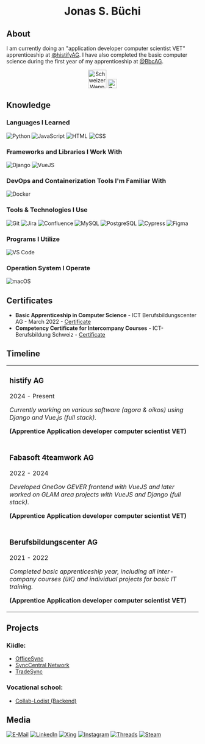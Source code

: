 <h1 align="center">Jonas S. Büchi</h1>

## About
I am currently doing an "application developer computer scientist VET" apprenticeship at [@histifyAG](https://github.com/histify).
I have also completed the basic computer science during the first year of my apprenticeship at [@BbcAG](https://github.com/ICT-BBc).

<p align="center">
  <img src="https://upload.wikimedia.org/wikipedia/commons/9/95/Coat_of_arms_of_Switzerland.svg" alt="Schweizer Wappen" width="48" height="48">
  <img src="https://upload.wikimedia.org/wikipedia/commons/4/47/Wappen_Bern_matt.svg" alt="Bern" width="24" height="24">
</p>

## Knowledge
### Languages I Learned
![Python](https://img.shields.io/badge/Python-3776AB?style=for-the-badge&logo=python&logoColor=white)
![JavaScript](https://img.shields.io/badge/JavaScript-F7DF1E?style=for-the-badge&logo=javascript&logoColor=black)
![HTML](https://img.shields.io/badge/HTML5-E34F26?style=for-the-badge&logo=html5&logoColor=white)
![CSS](https://img.shields.io/badge/CSS3-1572B6?style=for-the-badge&logo=css3&logoColor=white)

### Frameworks and Libraries I Work With
![Django](https://img.shields.io/badge/Django-092E20?style=for-the-badge&logo=django&logoColor=green)
![VueJS](https://img.shields.io/badge/Vue.js-35495E?style=for-the-badge&logo=vue.js&logoColor=4FC08D)

### DevOps and Containerization Tools  I'm Familiar With
![Docker](https://img.shields.io/badge/Docker-2496ED?style=for-the-badge&logo=docker&logoColor=white)

### Tools & Technologies I Use
![Git](https://img.shields.io/badge/Git-F05032?style=for-the-badge&logo=git&logoColor=white)
![Jira](https://img.shields.io/badge/Jira-0052CC?style=for-the-badge&logo=jira&logoColor=white)
![Confluence](https://img.shields.io/badge/Confluence-172B4D?logo=confluence&logoColor=fff&style=for-the-badge)
![MySQL](https://img.shields.io/badge/MySQL-4479A1?style=for-the-badge&logo=mysql&logoColor=white)
![PostgreSQL](https://img.shields.io/badge/PostgreSQL-336791?style=for-the-badge&logo=postgresql&logoColor=white)
![Cypress](https://img.shields.io/badge/Cypress-69D3A7?logo=cypress&logoColor=fff&style=for-the-badge)
![Figma](https://img.shields.io/badge/Figma-F24E1E?logo=figma&logoColor=fff&style=for-the-badge)

### Programs I Utilize
![VS Code](https://img.shields.io/badge/VS%20Code-007ACC?style=for-the-badge&logo=visual-studio-code&logoColor=white)

### Operation System I Operate
![macOS](https://img.shields.io/badge/macOS-000?logo=macos&logoColor=fff&style=for-the-badge)

## Certificates
- **Basic Apprenticeship in Computer Science** - ICT Berufsbildungscenter AG - March 2022 - [Certificate](https://drive.google.com/file/d/1_BcWBG6V9JRyh1QcSlP2OkZ3zrgryi7-/view?usp=drive_link)
- **Competency Certificate for Intercompany Courses** - ICT-Berufsbildung Schweiz - [Certificate](https://drive.google.com/drive/folders/1LsrCPdEHPQeuqpOOW38WChBwZng7bTHq?usp=sharing)

## Timeline
<table>
  <tr>
    <td>
      <h3>histify AG</h3>
      <p>2024 - Present</p>
      <p><em>Currently working on various software (agora & oikos) using Django and Vue.js (full stack).</em></p>
      <p><strong>(Apprentice Application developer computer scientist VET)</strong></p>
    </td>
  </tr>
  <tr>
    <td>
      <h3>Fabasoft 4teamwork AG</h3>
      <p>2022 - 2024</p>
      <p><em>Developed OneGov GEVER frontend with VueJS and later worked on GLAM area projects with VueJS and Django (full stack).</em></p>
      <p><strong>(Apprentice Application developer computer scientist VET)</strong></p>
    </td>
  </tr>
  <tr>
    <td>
      <h3>Berufsbildungscenter AG</h3>
      <p>2021 - 2022</p>
      <p><em>Completed basic apprenticeship year, including all inter-company courses (üK) and individual projects for basic IT training.</em></p>
      <p><strong>(Apprentice Application developer computer scientist VET)</strong></p>
    </td>
  </tr>
</table>

## Projects

### Kiidle:
- [OfficeSync](https://github.com/kiidle/officesync)
- [SyncCentral Network](https://github.com/kiidle/synccentral)
- [TradeSync](https://github.com/kiidle/tradesync)

### Vocational school:
- [Collab-Lodist (Backend)](https://github.com/Gibb-Panda/collab-lodist-backend)

## Media
[![E-Mail](https://img.shields.io/badge/Email-D14836?style=for-the-badge&logo=gmail&logoColor=white)](mailto:buechi.jonas@kiidle.com)
[![LinkedIn](https://img.shields.io/badge/LinkedIn-0A66C2?style=for-the-badge&logo=linkedin&logoColor=white)](https://www.linkedin.com/in/jonas-s-b%C3%BCchi-8a3497219)
[![Xing](https://img.shields.io/badge/Xing-006567?logo=xing&logoColor=fff&style=for-the-badge)](https://www.xing.com/profile/JonasSimon_Buechi)
[![Instagram](https://img.shields.io/badge/Instagram-E4405F?style=for-the-badge&logo=instagram&logoColor=white)](https://www.instagram.com/buechijonas/)
[![Threads](https://img.shields.io/badge/Threads-000?logo=threads&logoColor=fff&style=for-the-badge)](https://www.threads.net/@buechijonas)
[![Steam](https://img.shields.io/badge/Steam-000?logo=steam&logoColor=fff&style=for-the-badge)](https://steamcommunity.com/id/kiidle)
